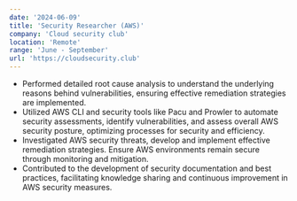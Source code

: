 ```yaml
---
date: '2024-06-09'
title: 'Security Researcher (AWS)'
company: 'Cloud security club'
location: 'Remote'
range: 'June - September'
url: 'https://cloudsecurity.club'
---
```


- Performed detailed root cause analysis to understand the underlying reasons behind vulnerabilities, ensuring effective remediation strategies are implemented.
- Utilized AWS CLI and security tools like Pacu and Prowler to automate security assessments, identify vulnerabilities, and assess overall AWS security posture, optimizing processes for security and efficiency.
- Investigated AWS security threats, develop and implement effective remediation strategies. Ensure AWS environments remain secure through monitoring and mitigation.
- Contributed to the development of security documentation and best practices, facilitating knowledge sharing and continuous improvement in AWS security measures.
